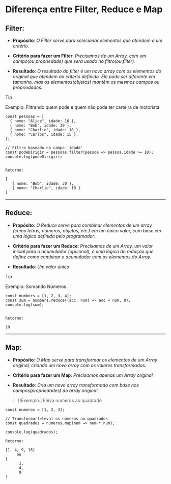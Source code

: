 # Diferença entre Filter, Reduce e Map

## **Filter:**

- **Propósito**: _O Filter serve para selecionar elementos que atendem a um critério._

- **Critério para fazer um Filter**: _Precisamos de um Array, com um campo(ou propriedade) que será usado no filtro(ou filter)._

- **Resultado**: _O resultado do filter é um novo array com os elementos do original que atendem ao critério definido. Ele pode ser diferente em tamanho, mas os elementos(objetos) mantêm os mesmos campos ou propriedades._

> [!TIP]
> Exemplo: Filtrando quem pode e quem não pode ter carteira de motorista

```
const pessoas = [
  { nome: "Alice", idade: 16 },
  { nome: "Bob", idade: 30 },
  { nome: "Charlie", idade: 18 },
  { nome: "Carlos", idade: 15 },
];

// Filtro baseado no campo 'idade'
const podeDirigir = pessoas.filter(pessoa => pessoa.idade >= 18);
console.log(podeDirigir);


Retorno:

[
   { nome: "Bob", idade: 30 },
   { nome: "Charlie", idade: 18 }
]
```

<hr>

## **Reduce:**

- **Propósito**: _O Reduce serve para combinar elementos de um array (como letras, números, objetos, etc.) em um único valor, com base em uma lógica definida pelo programador._

- **Critério para fazer um Reduce**: _Precisamos de um Array, um valor inicial para o acumulador (opcional), e uma lógica de redução que define como combinar o acumulador com os elementos do Array._

- **Resultado**: _Um valor único_

> [!TIP]
> Exemplo: Somando Números

```
const numbers = [1, 2, 3, 4];
const sum = numbers.reduce((acc, num) => acc + num, 0);
console.log(sum);


Retorno:

10
```

<hr>

## **Map:**

- **Propósito**: _O Map serve para transformar os elementos de um Array original, criando um novo array com os valores transformados._

- **Critério para fazer um Map**: _Precisamos apenas um Array original_

- **Resultado**: _Cria um novo array transformado com base nos campos(propriedades) do array original._

> [!Exemplo:]
> Eleva números ao quadrado

```
const numeros = [1, 2, 3];

// Transformar(eleva) os números ao quadrados
const quadrados = numeros.map(num => num * num);

console.log(quadrados);

Retorno:

[1, 4, 9, 16]
     ou
[
      1,
      4,
      9
]
```
